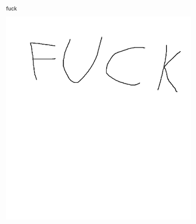 <!doctype html>

<html lang="en">
<head>
  <meta charset="utf-8">

  <title>betacuck</title>
  <meta name="description" content="home">
  <meta name="author" content="Hunky McManpie">

  <link rel="stylesheet" href="css/styles.css?v=1.0">

</head>

<body>
  <p>fuck</p>
  <img src="media/fuck.png"></img>
</body>
</html>
